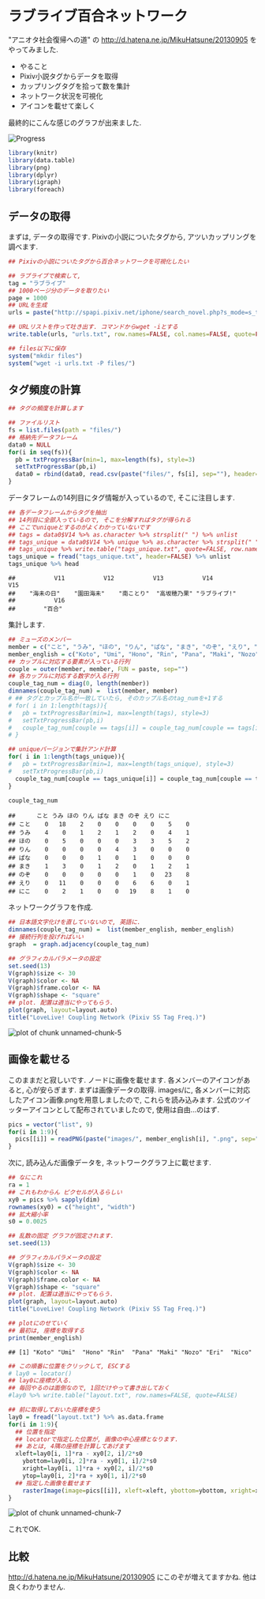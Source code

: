 ラブライブ百合ネットワーク
===
"アニオタ社会復帰への道" の 
http://d.hatena.ne.jp/MikuHatsune/20130905
をやってみました. 

* やること
 * Pixiv小説タグからデータを取得
 * カップリングタグを拾って数を集計
 * ネットワーク状況を可視化
 * アイコンを載せて楽しく

最終的にこんな感じのグラフが出来ました. 

![Progress](https://raw.githubusercontent.com/gghatano/LoveLive/master/pixiv/network.png)



```r
library(knitr)
library(data.table)
library(png)
library(dplyr)
library(igraph)
library(foreach)
```

## データの取得
まずは, データの取得です. 
Pixivの小説についたタグから, アツいカップリングを調べます.

```r
## Pixivの小説についたタグから百合ネットワークを可視化したい

## ラブライブで検索して, 
tag = "ラブライブ"
## 1000ページ分のデータを取りたい
page = 1000
## URLを生成
urls = paste("http://spapi.pixiv.net/iphone/search_novel.php?s_mode=s_tag&p=", seq(page), "&word=", tag, sep="")

## URLリストを作って吐き出す. コマンドからwget -iとする
write.table(urls, "urls.txt", row.names=FALSE, col.names=FALSE, quote=FALSE)

## files以下に保存
system("mkdir files")
system("wget -i urls.txt -P files/")
```

## タグ頻度の計算

```r
## タグの頻度を計算します

## ファイルリスト
fs = list.files(path = "files/")
## 格納先データフレーム
data0 = NULL
for(i in seq(fs)){
  pb = txtProgressBar(min=1, max=length(fs), style=3)
  setTxtProgressBar(pb,i)
  data0 = rbind(data0, read.csv(paste("files/", fs[i], sep=""), header=FALSE))
}
```

データフレームの14列目にタグ情報が入っているので, そこに注目します.

```r
## 各データフレームからタグを抽出
## 14列目に全部入っているので, そこを分解すればタグが得られる
## ここでuniqueとするのがよくわかっていないです
## tags = data0$V14 %>% as.character %>% strsplit(" ") %>% unlist
## tags_unique = data0$V14 %>% unique %>% as.character %>% strsplit(" ") %>% unlist
## tags_unique %>% write.table("tags_unique.txt", quote=FALSE, row.names=FALSE, col.names=FALSE)
tags_unique = fread("tags_unique.txt", header=FALSE) %>% unlist
tags_unique %>% head
```

```
##           V11           V12           V13           V14           V15 
##    "海未の日"    "園田海未"    "南ことり"  "高坂穂乃果" "ラブライブ!" 
##           V16 
##        "百合"
```

集計します. 

```r
## ミューズのメンバー 
member = c("こと", "うみ", "ほの", "りん", "ぱな", "まき", "のぞ", "えり", "にこ")
member_english = c("Koto", "Umi", "Hono", "Rin", "Pana", "Maki", "Nozo", "Eri", "Nico")
## カップルに対応する要素が入っている行列
couple = outer(member, member, FUN = paste, sep="")
## 各カップルに対応する数字が入る行列
couple_tag_num = diag(0, length(member))
dimnames(couple_tag_num) =  list(member, member)
# ## タグとカップル名が一致していたら, そのカップル名のtag_numを+1する
# for( i in 1:length(tags)){
#   pb = txtProgressBar(min=1, max=length(tags), style=3)
#   setTxtProgressBar(pb,i)
#   couple_tag_num[couple == tags[i]] = couple_tag_num[couple == tags[i]] + 1
# }

## uniqueバージョンで集計アンド計算
for( i in 1:length(tags_unique)){
#   pb = txtProgressBar(min=1, max=length(tags_unique), style=3)
#   setTxtProgressBar(pb,i)
  couple_tag_num[couple == tags_unique[i]] = couple_tag_num[couple == tags_unique[i]] + 1
}

couple_tag_num
```

```
##      こと うみ ほの りん ぱな まき のぞ えり にこ
## こと    0   18    2    0    0    0    0    5    0
## うみ    4    0    1    2    1    2    0    4    1
## ほの    0    5    0    0    0    3    3    5    2
## りん    0    0    0    0    4    3    0    0    0
## ぱな    0    0    0    1    0    1    0    0    0
## まき    1    3    0    1    2    0    1    2    1
## のぞ    0    0    0    0    0    1    0   23    8
## えり    0   11    0    0    0    6    6    0    1
## にこ    0    2    1    0    0   19    8    1    0
```

ネットワークグラフを作成.

```r
## 日本語文字化けを直していないので, 英語に.
dimnames(couple_tag_num) =  list(member_english, member_english)
## 接続行列を投げればいい
graph  = graph.adjacency(couple_tag_num)

## グラフィカルパラメータの設定
set.seed(13)
V(graph)$size <- 30
V(graph)$color <- NA
V(graph)$frame.color <- NA
V(graph)$shape <- "square"
## plot. 配置は適当にやってもらう.
plot(graph, layout=layout.auto)
title("LoveLive! Coupling Network (Pixiv SS Tag Freq.)")
```

![plot of chunk unnamed-chunk-5](figure/unnamed-chunk-5.png) 

## 画像を載せる

このままだと寂しいです. ノードに画像を載せます. 
各メンバーのアイコンがあると, 心が安らぎます. 
まずは画像データの取得.
images/に, 各メンバーに対応したアイコン画像.pngを用意しましたので, これらを読み込みます.
公式のツイッターアイコンとして配布されていましたので, 使用は自由...のはず. 

```r
pics = vector("list", 9)
for(i in 1:9){
  pics[[i]] = readPNG(paste("images/", member_english[i], ".png", sep=""), native=TRUE)
}
```

次に, 読み込んだ画像データを, ネットワークグラフ上に載せます.

```r
## なにこれ
ra = 1 
## これもわからん ピクセルが入るらしい
xy0 = pics %>% sapply(dim)
rownames(xy0) = c("height", "width")
## 拡大縮小率
s0 = 0.0025

## 乱数の固定 グラフが固定されます. 
set.seed(13)

## グラフィカルパラメータの設定
V(graph)$size <- 30
V(graph)$color <- NA
V(graph)$frame.color <- NA
V(graph)$shape <- "square"
## plot. 配置は適当にやってもらう.
plot(graph, layout=layout.auto)
title("LoveLive! Coupling Network (Pixiv SS Tag Freq.)")

## plotにのせていく
## 最初は, 座標を取得する
print(member_english)
```

```
## [1] "Koto" "Umi"  "Hono" "Rin"  "Pana" "Maki" "Nozo" "Eri"  "Nico"
```

```r
## この順番に位置をクリックして, ESCする
# lay0 = locator()
## lay0に座標が入る. 
## 毎回やるのは面倒なので, 1回だけやって書き出しておく
#lay0 %>% write.table("layout.txt", row.names=FALSE, quote=FALSE)

## 前に取得しておいた座標を使う
lay0 = fread("layout.txt") %>% as.data.frame
for(i in 1:9){
  ## 位置を指定
  ## locatorで指定した位置が, 画像の中心座標となります.
  ## あとは, 4隅の座標を計算してあげます
  xleft=lay0[i, 1]*ra - xy0[2, i]/2*s0
	ybottom=lay0[i, 2]*ra - xy0[1, i]/2*s0
	xright=lay0[i, 1]*ra + xy0[2, i]/2*s0
	ytop=lay0[i, 2]*ra + xy0[1, i]/2*s0
  ## 指定した画像を載せます
	rasterImage(image=pics[[i]], xleft=xleft, ybottom=ybottom, xright=xright, ytop=ytop, xpd=TRUE)
}
```

![plot of chunk unnamed-chunk-7](figure/unnamed-chunk-7.png) 

これでOK.

## 比較
http://d.hatena.ne.jp/MikuHatsune/20130905
にこのぞが増えてますかね. 他は良くわかりません. 



